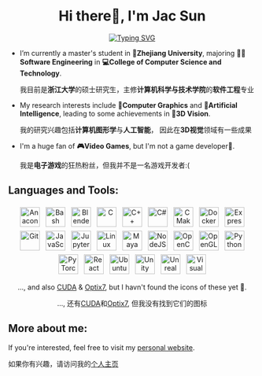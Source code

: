<h1 align="center">Hi there👋, I'm Jac Sun</h1>
<p align="center">
<a href="https://git.io/typing-svg"><img src="https://readme-typing-svg.herokuapp.com?font=Fira+Code+&duration=2500&pause=100&color=F79D13&center=true&multiline=true&width=435&height=60&lines=A+Coder%2C+A+Gamer;%E6%97%A2%E5%86%99%E4%BB%A3%E7%A0%81%EF%BC%8C%E5%8F%88%E6%89%93%E6%B8%B8%E6%88%8F" alt="Typing SVG" /></a>
</p>

- I’m currently a master's student in **🏫Zhejiang University**, majoring **🧑‍💻Software Engineering** in **💻College of Computer Science and Technology**.

  我目前是**浙江大学**的硕士研究生，主修**计算机科学与技术学院**的**软件工程**专业

- My research interests include **🎨Computer Graphics** and **🤖Artificial Intelligence**, leading to some achievements in **👀3D Vision**.

  我的研究兴趣包括**计算机图形学**与**人工智能**， 因此在**3D视觉**领域有一些成果

- I'm a huge fan of **🎮Video Games**, but I'm not a game developer🥲.

  我是**电子游戏**的狂热粉丝，但我并不是一名游戏开发者:(

## Languages and Tools:
<p align="center">
<img src="https://cdn.jsdelivr.net/gh/devicons/devicon/icons/anaconda/anaconda-original.svg" alt="Anaconda" height="40" style="vertical-align:top; margin:4px"/>
<img src="https://cdn.jsdelivr.net/gh/devicons/devicon/icons/bash/bash-original.svg" alt="Bash" height="40" style="vertical-align:top; margin:4px"/>
<img src="https://cdn.jsdelivr.net/gh/devicons/devicon/icons/blender/blender-original.svg" alt="Blender" height="40" style="vertical-align:top;margin:4px"/>
<img src="https://cdn.jsdelivr.net/gh/devicons/devicon/icons/c/c-original.svg" alt="C" height="40" style="vertical-align:top; margin:4px"/>
<img src="https://cdn.jsdelivr.net/gh/devicons/devicon/icons/cplusplus/cplusplus-original.svg" alt="C++" height="40" style="vertical-align:top; margin:4px"/>
<img src="https://cdn.jsdelivr.net/gh/devicons/devicon/icons/csharp/csharp-original.svg" alt="C#" height="40" style="vertical-align:top; margin:4px"/>
<img src="https://cdn.jsdelivr.net/gh/devicons/devicon/icons/cmake/cmake-original.svg" alt="CMake" height="40" style="vertical-align:top; margin:4px"/>         
<img src="https://cdn.jsdelivr.net/gh/devicons/devicon/icons/docker/docker-original.svg" alt="Docker" height="40" style="vertical-align:top; margin:4px"/>
<img src="https://cdn.jsdelivr.net/gh/devicons/devicon/icons/express/express-original.svg" alt="Express" height="40" style="vertical-align:top; margin:4px"/>
<!-- <img src="https://cdn.jsdelivr.net/gh/devicons/devicon/icons/fsharp/fsharp-original.svg" alt="F#" height="40" style="vertical-align:top; margin:4px"/> -->
<img src="https://cdn.jsdelivr.net/gh/devicons/devicon/icons/git/git-original.svg" alt="Git" height="40" style="vertical-align:top; margin:4px"/>
<img src="https://cdn.jsdelivr.net/gh/devicons/devicon/icons/javascript/javascript-original.svg" alt="JavaScript" height="40" style="vertical-align:top; margin:4px"/>
<img src="https://cdn.jsdelivr.net/gh/devicons/devicon/icons/jupyter/jupyter-original.svg" alt="Jupyter" height="40" style="vertical-align:top; margin:4px"/>
<img src="https://cdn.jsdelivr.net/gh/devicons/devicon/icons/linux/linux-original.svg" alt="Linux" height="40" style="vertical-align:top; margin:4px"/>
<img src="https://cdn.jsdelivr.net/gh/devicons/devicon/icons/maya/maya-original.svg" alt="Maya" height="40" style="vertical-align:top; margin:4px"/>       
<!-- <img src="https://cdn.jsdelivr.net/gh/devicons/devicon/icons/nginx/nginx-original.svg" alt="Nginx" height="40" style="vertical-align:top; margin:4px"/> -->
<img src="https://cdn.jsdelivr.net/gh/devicons/devicon/icons/nodejs/nodejs-original-wordmark.svg" alt="NodeJS" height="40" style="vertical-align:top; margin:4px"/>
<img src="https://cdn.jsdelivr.net/gh/devicons/devicon/icons/opencv/opencv-original.svg" alt="OpenCV" height="40" style="vertical-align:top; margin:4px"/>
<img src="https://cdn.jsdelivr.net/gh/devicons/devicon/icons/opengl/opengl-original.svg" alt="OpenGL" height="40" style="vertical-align:top; margin:4px"/>
<img src="https://cdn.jsdelivr.net/gh/devicons/devicon/icons/python/python-original.svg" alt="Python" height="40" style="vertical-align:top; margin:4px"/>
<img src="https://cdn.jsdelivr.net/gh/devicons/devicon/icons/pytorch/pytorch-original.svg" alt="PyTorch" height="40" style="vertical-align:top; margin:4px"/>
<img src="https://cdn.jsdelivr.net/gh/devicons/devicon/icons/react/react-original.svg" alt="React" height="40" style="vertical-align:top; margin:4px"/>
<img src="https://cdn.jsdelivr.net/gh/devicons/devicon/icons/ubuntu/ubuntu-plain.svg" alt="Ubuntu" height="40" style="vertical-align:top; margin:4px"/>
<img src="https://cdn.jsdelivr.net/gh/devicons/devicon/icons/unity/unity-original.svg" alt="Unity" height="40" style="vertical-align:top; margin:4px"/>
<img src="https://cdn.jsdelivr.net/gh/devicons/devicon/icons/unrealengine/unrealengine-original.svg" alt="Unreal Engine" height="40" style="vertical-align:top; margin:4px"/>
<img src="https://cdn.jsdelivr.net/gh/devicons/devicon/icons/vscode/vscode-original.svg" alt="Visual Studio Code" height="40" style="vertical-align:top; margin:4px"/>
</p>
<p align="center">
..., and also <a href="https://developer.nvidia.com/cuda-toolkit">CUDA</a> & <a href="https://developer.nvidia.com/rtx/ray-tracing/optix">Optix7</a>, but I havn't found the icons of these yet 🤔.
</p>
<p align="center"/>
..., 还有<a href="https://developer.nvidia.com/cuda-toolkit">CUDA</a>和<a href="https://developer.nvidia.com/rtx/ray-tracing/optix">Optix7</a>, 但我没有找到它们的图标

<!-- ## Github Stats:

<p align = "center">
  <img src = "https://github-readme-stats.vercel.app/api?username=SJoJoK&show_icons=true&count_private=true&theme=graywhite">
  <img src = "https://github-readme-stats.vercel.app/api/top-langs/?username=SJoJoK&layout=compact&langs_count=8&size_weight=0.4&count_weight=0.6&theme=graywhite">
</p>                                                                
 -->
## More about me:

If you're interested, feel free to visit my [personal website](https://sjojok.github.io/).

如果你有兴趣，请访问我的[个人主页](https://sjojok.github.io/)
